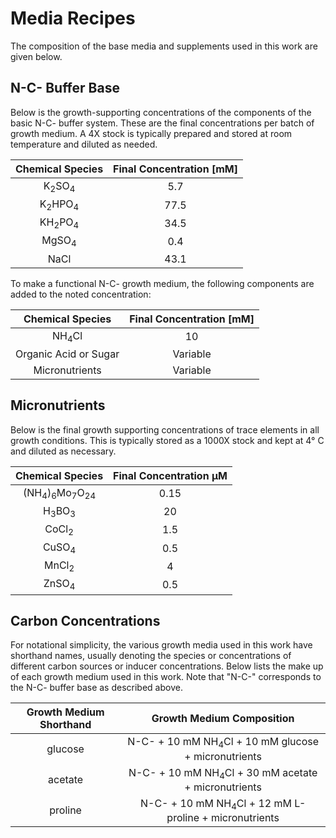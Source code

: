 # Media Recipes

The composition of the base media and supplements 
used in this work are given below. 


## N-C- Buffer Base
Below is the growth-supporting concentrations of the components of the basic N-C-
buffer system. These are the final concentrations per batch of growth medium. A 
4X stock is typically prepared and stored at room temperature and diluted as needed. 

| **Chemical Species** | **Final Concentration [mM]** | 
|:--:|:--:|
|K<sub>2</sub>SO<sub>4</sub> | 5.7 | 
|K<sub>2</sub>HPO<sub>4</sub> | 77.5|
|KH<sub>2</sub>PO<sub>4</sub> | 34.5|
|MgSO<sub>4</sub> | 0.4|
|NaCl | 43.1 |


To make a functional N-C- growth medium, the following components are added to 
the noted concentration:

|**Chemical Species** | **Final Concentration [mM]**|
|:--:|:--:|
|NH<sub>4</sub>Cl |  10  |
|Organic Acid or Sugar | Variable |
| Micronutrients | Variable |

## Micronutrients
Below is the final growth supporting concentrations of trace elements in all 
growth conditions. This is typically stored as a 1000X stock and kept at 4° C
and diluted as necessary. 

|**Chemical Species** | **Final Concentration µM** |
| :--: | :--: |
| (NH<sub>4</sub>)<sub>6</sub>Mo<sub>7</sub>O<sub>24</sub>| 0.15 |
|H<sub>3</sub>BO<sub>3</sub> | 20 | 
|CoCl<sub>2</sub> | 1.5 |
|CuSO<sub>4</sub> | 0.5 |
|MnCl<sub>2</sub> | 4  | 
|ZnSO<sub>4</sub>| 0.5 |

## Carbon Concentrations
For notational simplicity, the various growth media used in this work have 
shorthand names, usually denoting the species or concentrations of different 
carbon sources or inducer concentrations. Below lists the make up of each growth 
medium used in this work. Note that "N-C-" corresponds to the N-C- buffer 
base as described above.

| **Growth Medium Shorthand** | **Growth Medium Composition** |
|:--:|:--:|
| glucose | N-C- + 10 mM NH<sub>4</sub>Cl +  10 mM glucose  + micronutrients|
| acetate | N-C- + 10 mM NH<sub>4</sub>Cl + 30 mM acetate  + micronutrients| 
| proline | N-C- + 10 mM NH<sub>4</sub>Cl + 12 mM L-proline + micronutrients| 